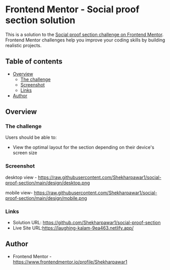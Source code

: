 # Frontend Mentor - Social proof section solution

This is a solution to the [Social proof section challenge on Frontend Mentor](https://www.frontendmentor.io/challenges/social-proof-section-6e0qTv_bA). Frontend Mentor challenges help you improve your coding skills by building realistic projects. 

## Table of contents

- [Overview](#overview)
  - [The challenge](#the-challenge)
  - [Screenshot](#screenshot)
  - [Links](#link)
- [Author](#author)



## Overview

### The challenge

Users should be able to:

- View the optimal layout for the section depending on their device's screen size

### Screenshot
desktop view - 
https://raw.githubusercontent.com/Shekharpawar1/social-proof-section/main/design/desktop.png
 
mobile view-
https://raw.githubusercontent.com/Shekharpawar1/social-proof-section/main/design/mobile.png


### Links

- Solution URL: https://github.com/Shekharpawar1/social-proof-section
- Live Site URL:https://laughing-kalam-9ea463.netlify.app/


## Author

- Frontend Mentor - https://www.frontendmentor.io/profile/Shekharpawar1

